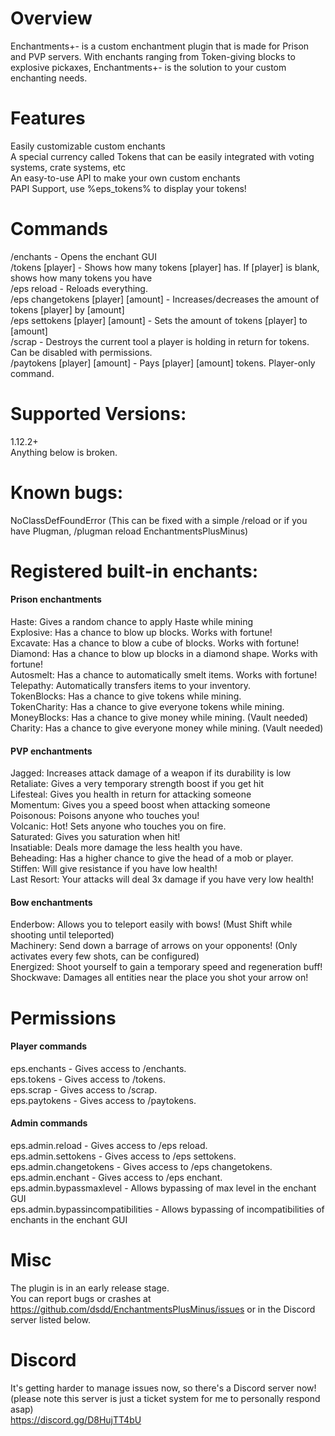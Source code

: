 

# Overview 
Enchantments+- is a custom enchantment plugin that is made for Prison and PVP servers. With enchants ranging from Token-giving blocks to explosive pickaxes, Enchantments+- is the solution to your custom enchanting needs.  

# Features  
Easily customizable custom enchants  
A special currency called Tokens that can be easily integrated with voting systems, crate systems, etc  
An easy-to-use API to make your own custom enchants  
PAPI Support, use %eps_tokens% to display your tokens!  

# Commands  
/enchants - Opens the enchant GUI  
/tokens [player] - Shows how many tokens [player] has. If [player] is blank, shows how many tokens you have  
/eps reload - Reloads everything.  
/eps changetokens [player] [amount] - Increases/decreases the amount of tokens [player] by [amount]  
/eps settokens [player] [amount] - Sets the amount of tokens [player] to [amount]  
/scrap - Destroys the current tool a player is holding in return for tokens. Can be disabled with permissions.  
/paytokens [player] [amount] - Pays [player] [amount] tokens. Player-only command.  

# Supported Versions:  
1.12.2+  
Anything below is broken.  


# Known bugs:  
NoClassDefFoundError (This can be fixed with a simple /reload or if you have Plugman, /plugman reload EnchantmentsPlusMinus)  

# Registered built-in enchants:  

#### Prison enchantments
Haste: Gives a random chance to apply Haste while mining  
Explosive: Has a chance to blow up blocks. Works with fortune!  
Excavate: Has a chance to blow a cube of blocks. Works with fortune!  
Diamond: Has a chance to blow up blocks in a diamond shape. Works with fortune!  
Autosmelt: Has a chance to automatically smelt items. Works with fortune!  
Telepathy: Automatically transfers items to your inventory.  
TokenBlocks: Has a chance to give tokens while mining.  
TokenCharity: Has a chance to give everyone tokens while mining.  
MoneyBlocks: Has a chance to give money while mining. (Vault needed)  
Charity: Has a chance to give everyone money while mining. (Vault needed)  

#### PVP enchantments
Jagged: Increases attack damage of a weapon if its durability is low  
Retaliate: Gives a very temporary strength boost if you get hit  
Lifesteal: Gives you health in return for attacking someone  
Momentum: Gives you a speed boost when attacking someone  
Poisonous: Poisons anyone who touches you!  
Volcanic: Hot! Sets anyone who touches you on fire.  
Saturated: Gives you saturation when hit!  
Insatiable: Deals more damage the less health you have.  
Beheading: Has a higher chance to give the head of a mob or player.  
Stiffen: Will give resistance if you have low health!  
Last Resort: Your attacks will deal 3x damage if you have very low health!  

#### Bow enchantments  
Enderbow: Allows you to teleport easily with bows! (Must Shift while shooting until teleported)  
Machinery: Send down a barrage of arrows on your opponents! (Only activates every few shots, can be configured)  
Energized: Shoot yourself to gain a temporary speed and regeneration buff!  
Shockwave: Damages all entities near the place you shot your arrow on!  

# Permissions  

#### Player commands  
eps.enchants - Gives access to /enchants.  
eps.tokens - Gives access to /tokens.  
eps.scrap - Gives access to /scrap.  
eps.paytokens - Gives access to /paytokens.  

#### Admin commands  
eps.admin.reload - Gives access to /eps reload.  
eps.admin.settokens - Gives access to /eps settokens.  
eps.admin.changetokens - Gives access to /eps changetokens.  
eps.admin.enchant - Gives access to /eps enchant.  
eps.admin.bypassmaxlevel - Allows bypassing of max level in the enchant GUI  
eps.admin.bypassincompatibilities - Allows bypassing of incompatibilities of enchants in the enchant GUI  

# Misc  
The plugin is in an early release stage.  
You can report bugs or crashes at https://github.com/dsdd/EnchantmentsPlusMinus/issues or in the Discord server listed below.  

# Discord  
It's getting harder to manage issues now, so there's a Discord server now! (please note this server is just a ticket system for me to personally respond asap)  
https://discord.gg/D8HujTT4bU  
